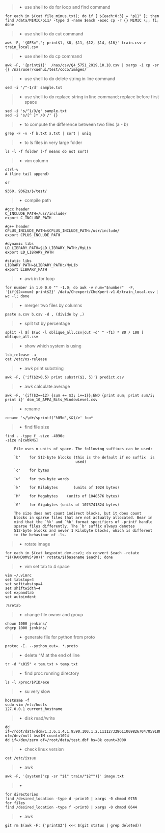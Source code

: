> * use shell to do for loop and find command
```shell
for each in $(cat file_minus.txt); do if [ ${each:0:3} = "p11" ]; then find /data/MIMIC/p11/ -type d -name $each -exec cp -r {} MIMIC \;; fi; done
```
> * use shell to do cut command
```shell
awk -F, '{OFS=","; print$1, $8, $11, $12, $14, $16}' train.csv > train_local.csv
```
> * use shell to do cp command
```shell
awk -F, '{print$1}'  /nas/csv/Q4_5751_2019.10.18.csv | xargs -i cp -sr {} /nas/user/xuehui/test/coco/images/
```
> * use shell to do delete string in line command
```shell
sed -i '/^-1/d' sample.txt
```
> * use shell to do replace string in line command; replace before first space
```shell
sed -i 's/^1/0/g' sample.txt
sed -i 's/[^ ]* /0 /' {}
```
>  * to compute the difference between two files (a - b)
```shell
grep -F -v -f b.txt a.txt | sort | uniq
```
>  * to ls files in very large folder
```shell
ls -l -f folder (-f means do not sort)
```
>  * vim column 
```shell
ctrl-v
A (line tail append)

or

9360, 9362s/$/test/
```
>  * compile path
```shell
#gcc header
C_INCLUDE_PATH=/usr/include/
export C_INCLUDE_PATH

#g++ header
CPLUS_INCLUDE_PATH=$CPLUS_INCLUDE_PATH:/usr/include/
export CPLUS_INCLUDE_PATH

#dynamic libs
LD_LIBRARY_PATH=$LD_LIBRARY_PATH:/MyLib
export LD_LIBRARY_PATH

#static libs
LIBRARY_PATH=$LIBRARY_PATH:/MyLib
export LIBRARY_PATH
```

> * awk in for loop 
```shell
for number in 1.0 0.0 "" -1.0; do awk -v num="$number"  -F, '{if($2==num) print$2}' /data/Chexpert/CheXpert-v1.0/train_local.csv | wc -l; done
```
> * merger two files by columns
```shell
paste a.csv b.csv -d , (divide by ,)
```
> * split txt by percentage
```shell
split -l $[ $(wc -l oblique_all.csv|cut -d" " -f1) * 80 / 100 ] oblique_all.csv
```
> * show which system is using
```shell
lsb_release -a
cat /etc/os-release
```
> * awk print substring
```shell
awk -F, {'if($2>0.5) print substr($1, 5)'} predict.csv
```
> * awk calculate average
```shell
awk -F, '{if($2==12) {sum += $3; i+=1}};END {print sum; print sum/i; print i}' dcm_10_APPA_Bits_WindowLevel.csv 
```
> * rename
```shell
rename 's/\d+/sprintf("%05d",$&)/e' foo*
```
> * find file size
```shell
find . -type f -size -4096c
-size n[cwbkMG]

    File uses n units of space. The following suffixes can be used:

    `b'    for 512-byte blocks (this is the default if no suffix  is
                                used)

    `c'    for bytes

    `w'    for two-byte words

    `k'    for Kilobytes       (units of 1024 bytes)

    `M'    for Megabytes    (units of 1048576 bytes)

    `G'    for Gigabytes (units of 1073741824 bytes)

    The size does not count indirect blocks, but it does count
    blocks in sparse files that are not actually allocated. Bear in
    mind that the `%k' and `%b' format specifiers of -printf handle
    sparse files differently. The `b' suffix always denotes
    512-byte blocks and never 1 Kilobyte blocks, which is different
    to the behaviour of -ls.
```
> * rotate image
```shell
for each in $(cat keypoint_dev.csv); do convert $each -rotate "$((RANDOM%5*90))" rotate/$(basename $each); done
```
> * vim set tab to 4 space
```shell
vim ~/.vimrc
set tabstop=4
set softtabstop=4
set shiftwidth=4
set expandtab
set autoindent

:%retab
```

> * change file owner and group
```shell
chown 1000 jenkins/
chgrp 1000 jenkins/
```
> * generate file for python from proto
```shell
protoc -I. --python_out=. *.proto
```
> * delete ^M at the end of line
```shell
tr -d "\015" < tem.txt > temp.txt 
```
> * find proc running directory
```
ls -l /proc/$PID/exe
```
> * su very slow
```shell
hostname -f
sudo vim /etc/hosts
127.0.0.1 current_hostname
```

> * disk read/write
```shell
dd if=/root/data/dcm/1.3.6.1.4.1.9590.100.1.2.111127328611009826704705918831957848542.dcm of=/dev/null bs=1M count=1024
dd if=/dev/zero of=/root/data/test.dbf bs=8k count=3000
```
> * check linux version
```shell
cat /etc/issue
```

> * awk
```shell
awk -F, '{system("cp -sr "$1" train/"$2"")}' image.txt
```

> *
```
for directories
find /desired_location -type d -print0 | xargs -0 chmod 0755
for files
find /desired_location -type f -print0 | xargs -0 chmod 0644
```

> * awk
```
git rm $(awk -F: {'print$2'} <<< $(git status | grep deleted))
```

